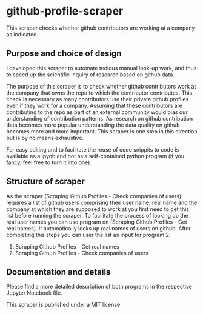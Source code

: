 # github-profile-scraper
This scraper checks whether github contributors are working at a company as indicated. 


## Purpose and choice of design
I developed this scraper to automate tedious manual look-up work, and thus to speed up the scientific inquiry of research based on github data. 

The purpose of this scraper is to check whether github contributors work at the company that owns the repo to which the contributor contributes. This check is necessary as many contributors use their private github profiles even if they work for a company. 
Assuming that these contributors are contributing to the repo as part of an external community would bias our understanding of contribution patterns. As research on github contribution data becomes more popular understanding the data quality on github becomes more and more important. 
This scraper is one step in this direction but is by no means exhaustive. 

For easy editing and to facilitate the reuse of code snippits to code is available as a ipynb and not as a self-contained python program (if you fancy, feel free to turn it into one).


## Structure of scraper
As the scraper (Scraping Github Profiles - Check companies of users) requires a list of github users comprising their user name, real name and the company at which they are supposed to work at you first need to get this list before running the scraper. 
To facilitate the process of looking up the real user names you can use program on (Scraping Github Profiles - Get real names). It automatically looks up real names of users on github. After completing this steps you can user the list as input for program 2. 

1. Scraping Github Profiles - Get real names
2. Scraping Github Profiles - Check companies of users

## Documentation and details
Please find a more detailed description of both programs in the respective Jupyter Notebook file. 


This scraper is published under a MIT license. 


